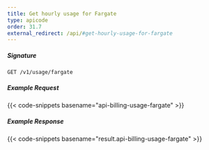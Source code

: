 ```yaml
---
title: Get hourly usage for Fargate
type: apicode
order: 31.7
external_redirect: /api/#get-hourly-usage-for-fargate
---
```


##### Signature
`GET /v1/usage/fargate`
##### Example Request
{{< code-snippets basename="api-billing-usage-fargate" >}}
##### Example Response
{{< code-snippets basename="result.api-billing-usage-fargate" >}}

